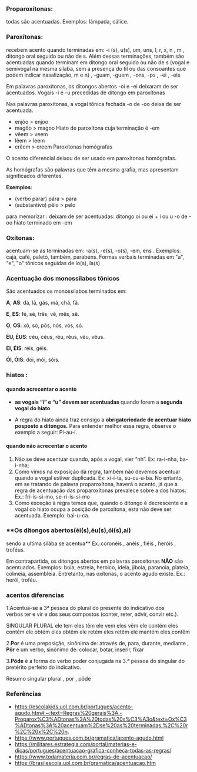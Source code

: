 ### Proparoxítonas:
todas são acentuadas. Exemplos: lâmpada, cálice.
### Paroxítonas: 
recebem acento quando terminadas em: -i (s), u(s), um, uns, l, r, x, n , m , ditongo oral seguido ou não de s. Além dessas terminações, também são acentuadas quando terminam em ditongo oral seguido ou não de s (vogal e semivogal na mesma sílaba, sem a presença do til ou das consoantes que podem indicar nasalização, m e n) , -guam, -guem ,  -ons, -ps , -ei , -eis

Em palavras paroxítonas, os ditongos abertos -oi e -ei deixaram de ser acentuados.
Vogais -i e -u precedidas de ditongo em paroxítonas 

Nas palavras paroxítonas, a vogal tônica fechada -o de -oo deixa de ser acentuada.
- enjôo > enjoo
- magôo > magoo
Hiato de paroxítona cuja terminação é -em
- vêem > veem
- lêem > leem
- crêem > creem
Paroxítonas homógrafas

O acento diferencial deixou de ser usado em paroxítonas homógrafas.

As homógrafas são palavras que têm a mesma grafia, mas apresentam significados diferentes.

**Exemplos**:

- (verbo parar) pára > para
- (substantivo) pêlo > pelo

para memorizar :
deixam de ser acentuadas:
ditongo oi ou ei + i ou u 
-o de -oo
hiato terminado em -em
### Oxítonas: 
 acentuam-se as terminadas em: -a(s), -e(s), -o(s), -em, ens . Exemplos: cajá, café, paletó, também, parabéns.
 Formas verbais terminadas em "a", "e", "o" tônicos seguidas de lo(s), la(s)
### Acentuação dos monossílabos tônicos
São acentuados os monossílabos terminados em:

**A**, **AS**: dá, lã, gás, má, chá, fã.

**E**, **ES**: fé, sé, três, vê, mês, sê.

**O**, **OS**: xô, só, pôs, nós, vós, só.

**ÉU, ÉUS**: céu, céus, réu, réus, véu, véus.

**ÉI, ÉIS**: réis, géis.

**ÓI, ÓIS**: dói, mói, sóis.

### hiatos : 

#### quando acrecentar o acento
- **as vogais “i” e “u” devem ser acentuadas** quando forem a **segunda vogal do hiato**

- A regra do hiato ainda traz consigo a **obrigatoriedade de acentuar hiato posposto a ditongos.** Para entender melhor essa regra, observe o exemplo a seguir: Pi-au-í. 
#### quando não acrecentar o acento
1) Não se deve acentuar quando, após a vogal, vier “nh”. Ex: ra-i-nha, ba-i-nha;
2) Como vimos na exposição da regra, também não devemos acentuar quando a vogal estiver duplicada. Ex: xi-i-ta, su-cu-u-ba.
	No entanto, em se tratando de palavra proparoxítona, haverá o acento, já que a regra de acentuação das proparoxítonas prevalece sobre a dos hiatos:
	Ex.: fri-ís-si-mo, se-ri-ís-si-mo
3) Como exceção à regra temos que, quando o ditongo é decrescente e a vogal do hiato ocupa a posição de paroxítona, esta não deve ser acentuada. Exemplo: bai-u-ca.


### **Os ditongos abertos(éi(s),éu(s),ói(s),ai)
sendo a ultima silába se acentua** Ex.:coronéis , anéis , fiéis , heróis , troféus.

Em contrapartida, os ditongos abertos em palavras paroxítonas **NÃO** são acentuados. Exemplos: boia, estreia, heroico, ideia, jiboia, paranoia, plateia, colmeia, assembleia. Entretanto, nas oxítonas, o acento agudo existe. Ex.: herói, troféu.



### acentos diferencias

1.Acentua-se a 3ª pessoa do plural do presente do indicativo dos verbos ter e vir e dos seus compostos (conter, reter, advir, convir etc.).

SINGULAR	PLURAL
ele tem	eles têm
ele vem	eles vêm
ele contém	eles contêm
ele obtém	eles obtêm
ele retém	eles retêm
ele mantém eles contêm

2.**Por** é uma preposição, sinônima de: através de, para, durante, mediante , **Pôr** é um verbo, sinônimo de: colocar, botar, inserir, fixar

3.**Pôde** é a forma do verbo poder conjugada na 3.ª pessoa do singular do pretérito perfeito do indicativo.

Resumo
singular plural ,  por , pôde
### Referências
- https://escolakids.uol.com.br/portugues/acento-agudo.htm#:~:text=Regras%20gerais%3A,-Proparox%C3%ADtonas%3A%20todas%20s%C3%A3o&text=Ox%C3%ADtonas%3A%20acentuam%2Dse%20as%20terminadas,%2C%20r%2C%20x%2C%20n.
- https://www.portugues.com.br/gramatica/acento-agudo.html
- https://militares.estrategia.com/portal/materias-e-dicas/portugues/acentuacao-grafica-conheca-todas-as-regras/
- https://www.todamateria.com.br/regras-de-acentuacao/
- https://brasilescola.uol.com.br/gramatica/acentuacao.htm